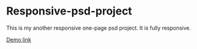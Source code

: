 # Responsive-psd-project
This is my another responsive one-page psd project. It is fully responsive.


[Demo link](https://eldanizakbar.github.io/Responsive-psd-project/)
